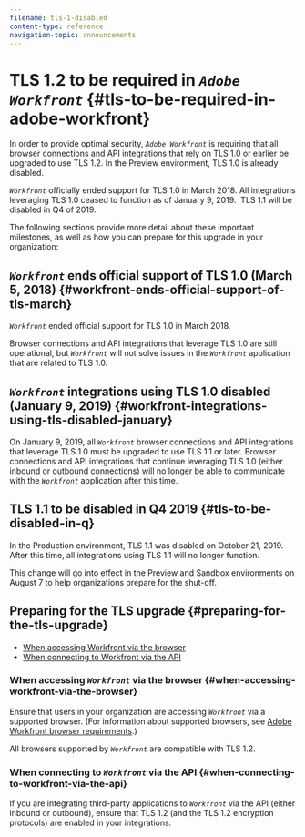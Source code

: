 ```yaml
---
filename: tls-1-disabled
content-type: reference
navigation-topic: announcements
---
```




# TLS 1.2 to be required in *`Adobe Workfront`* {#tls-to-be-required-in-adobe-workfront}

In order to provide optimal security, *`Adobe Workfront`* is&nbsp;requiring that all browser connections and API integrations that rely on TLS 1.0 or earlier be upgraded to use TLS 1.2.&nbsp;In the Preview environment, TLS 1.0 is already disabled.


*`Workfront`* officially ended support for TLS 1.0 in March&nbsp;2018. All integrations leveraging TLS 1.0 ceased to function as of January 9, 2019.&nbsp; TLS 1.1 will be disabled in Q4 of 2019.


The following sections provide more detail about these important milestones, as well as how you can prepare for this upgrade in your organization: 


## *`Workfront`* ends official support of TLS 1.0 (March 5, 2018) {#workfront-ends-official-support-of-tls-march}

*`Workfront`* ended official support for TLS 1.0 in March 2018. 


Browser connections and API integrations that leverage TLS 1.0 are still operational, but *`Workfront`* will not solve issues in the *`Workfront`* application that are related to TLS 1.0. 


## *`Workfront`* integrations using TLS 1.0 disabled (January 9, 2019) {#workfront-integrations-using-tls-disabled-january}

On January 9, 2019, all *`Workfront`* browser connections and API integrations that leverage TLS 1.0 must be upgraded to use TLS 1.1 or later. Browser connections and API integrations that continue leveraging TLS 1.0 (either inbound or outbound connections) will no longer be able to communicate with the *`Workfront`* application after this time.&nbsp;


## TLS 1.1 to be disabled in Q4 2019 {#tls-to-be-disabled-in-q}

In the Production environment, TLS 1.1 was disabled on October 21, 2019. After this time, all integrations using TLS 1.1 will no longer function. 


This change will go into effect in the Preview and Sandbox environments on August 7 to help organizations prepare for the shut-off.


## Preparing for the TLS upgrade {#preparing-for-the-tls-upgrade}




* [When accessing Workfront via the browser](#when-accessing-workfront-via-the-browser) 
* [When connecting to Workfront via the API](#when-connecting-to-workfront-via-the-api) 




### When accessing *`Workfront`* via the browser {#when-accessing-workfront-via-the-browser}

Ensure that users in your organization are accessing *`Workfront`* via a supported browser.&nbsp;(For information about supported browsers, see [Adobe Workfront browser requirements](workfront-browser-requirements.md).)


All browsers supported by *`Workfront`* are compatible&nbsp;with TLS 1.2.


### When connecting to *`Workfront`* via the API {#when-connecting-to-workfront-via-the-api}

If you are integrating third-party applications to *`Workfront`* via the API (either inbound or outbound), ensure that TLS 1.2 (and the TLS 1.2 encryption protocols) are enabled in your integrations.
